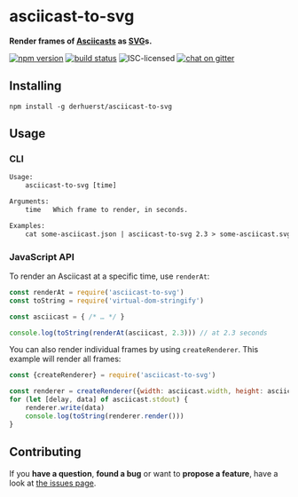 # asciicast-to-svg

**Render frames of [Asciicasts](https://github.com/asciinema/asciinema/blob/master/doc/asciicast-v1.md) as [SVG](https://developer.mozilla.org/en-US/docs/Web/SVG)s.**

[![npm version](https://img.shields.io/npm/v/asciicast-to-svg.svg)](https://www.npmjs.com/package/asciicast-to-svg)
[![build status](https://img.shields.io/travis/derhuerst/asciicast-to-svg.svg)](https://travis-ci.org/derhuerst/asciicast-to-svg)
![ISC-licensed](https://img.shields.io/github/license/derhuerst/asciicast-to-svg.svg)
[![chat on gitter](https://badges.gitter.im/derhuerst.svg)](https://gitter.im/derhuerst)


## Installing

```shell
npm install -g derhuerst/asciicast-to-svg
```


## Usage

### CLI

```txt
Usage:
    asciicast-to-svg [time]

Arguments:
    time   Which frame to render, in seconds.

Examples:
    cat some-asciicast.json | asciicast-to-svg 2.3 > some-asciicast.svg
```


### JavaScript API

To render an Asciicast at a specific time, use `renderAt`:

```js
const renderAt = require('asciicast-to-svg')
const toString = require('virtual-dom-stringify')

const asciicast = { /* … */ }

console.log(toString(renderAt(asciicast, 2.3))) // at 2.3 seconds
```

You can also render individual frames by using `createRenderer`. This example will render all frames:

```js
const {createRenderer} = require('asciicast-to-svg')

const renderer = createRenderer({width: asciicast.width, height: asciicast.height})
for (let [delay, data] of asciicast.stdout) {
	renderer.write(data)
	console.log(toString(renderer.render()))
}
```


## Contributing

If you **have a question**, **found a bug** or want to **propose a feature**, have a look at [the issues page](https://github.com/derhuerst/asciicast-to-svg/issues).
